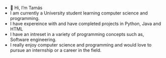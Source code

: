 - 👋 Hi, I’m Tamás
- I am currently a University student learning computer science and programming.
- I have expereince with and have completed projects in Python, Java and HTML 
- I have an intreset in a variety of programming concepts such as, Software engineering.
- I really enjoy computer science and programming and would love to pursue an internship or a career in the field.


<!---
Tomcsii/Tomcsii is a ✨ special ✨ repository because its `README.md` (this file) appears on your GitHub profile.
You can click the Preview link to take a look at your changes.
--->
